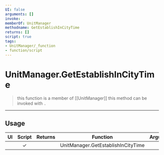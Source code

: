 ```yaml
---
UI: false
arguments: []
invoke: .
memberOf: UnitManager
methodname: GetEstablishInCityTime
returns: []
script: true
tags:
- UnitManager/_function
- function/script
---
```

# UnitManager.GetEstablishInCityTime
> this function is a member of [[UnitManager]]
> this method can be invoked with `.`
-----
## Usage
|  UI | Script | Returns | Function | Arguments |
|:---:|:------:|-------:|:--------:|:---------|
| |✓||UnitManager.GetEstablishInCityTime||
